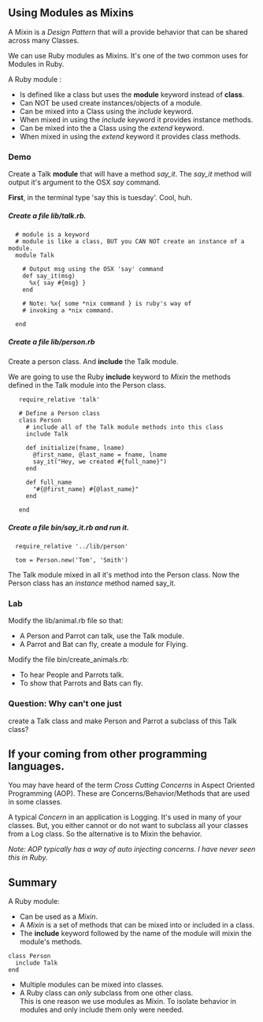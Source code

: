 ## Using Modules as Mixins

A Mixin is a _Design Pattern_ that will a provide behavior that can be shared across many Classes. 

We can use Ruby modules as Mixins. It's one of the two common uses for Modules in Ruby.

A Ruby module :  

* Is defined like a class but uses the __module__ keyword instead of __class__.  
* Can NOT be used create instances/objects of a module.  
* Can be mixed into a Class using the _include_ keyword.
* When mixed in using the _include_ keyword it provides instance methods.  
* Can be mixed into the a Class using the _extend_ keyword.  
* When mixed in using the _extend_ keyword it provides class methods.  


### Demo


Create a Talk __module__ that will have a method _say_it_. The _say_it_
method will output it's argument to the OSX _say_ command. 

__First__, in the terminal type 'say this is tuesday'. Cool, huh. 

##### Create a file lib/talk.rb. 

```
  # module is a keyword
  # module is like a class, BUT you CAN NOT create an instance of a module.
  module Talk                                 
                                              
    # Output msg using the OSX 'say' command  
    def say_it(msg)
      %x{ say #{msg} }                        
    end

    # Note: %x{ some *nix command } is ruby's way of 
    # invoking a *nix command.                            
                                       
  end                                         
```

##### Create a file lib/person.rb
Create a person class.  And __include__ the Talk module.  

We are going to use the Ruby __include__ keyword to _Mixin_ the methods
defined in the Talk module into the Person class.  

```
   require_relative 'talk'                                       
                                                                 
   # Define a Person class                                       
   class Person                                                  
     # include all of the Talk module methods into this class    
     include Talk                                                
                                                                 
     def initialize(fname, lname)                                
       @first_name, @last_name = fname, lname                    
       say_it("Hey, we created #{full_name}")                    
     end                                                         
                                                                 
     def full_name                                               
       "#{@first_name} #{@last_name}"                            
     end                                                         
                                                                 
   end                                                           
```

##### Create a file bin/say_it.rb and run it.

```
  require_relative '../lib/person' 
                                   
  tom = Person.new('Tom', 'Smith') 
```

The Talk module mixed in all it's method into the Person class. Now the Person class has an _instance_ method named say_it.  

### Lab
Modify the lib/animal.rb file so that:

* A Person and Parrot can talk, use the Talk module.
* A Parrot and Bat can fly, create a module for Flying.

Modify the file bin/create_animals.rb:  
* To hear People and Parrots talk.  
* To show that Parrots and Bats can fly.


### Question: Why can't one just
 create a Talk class and make Person and Parrot a subclass of this Talk class?
 

## If your coming from other programming languages.
You may have heard of the term _Cross Cutting Concerns_ in Aspect Oriented Programming (AOP). These are Concerns/Behavior/Methods that are used in some classes. 

A typical _Concern_ in an application is Logging. It's used in many of your classes. But, you either cannot or do not want to subclass all your classes from a Log class. So the alternative is to Mixin the behavior.

_Note: AOP typically has a way of auto injecting concerns. I have never seen this in Ruby._

## Summary

A Ruby module:  

* Can be used as a _Mixin_.  
* A _Mixin_ is a set of methods that can be mixed into or included in a class.  
* The __include__ keyword followed by the name of the module will mixin the 
module's methods.  

```
class Person
  include Talk
end
```	

* Multiple modules can be mixed into classes.  
* A Ruby class can _only_ subclass from one other class.  
	This is one reason we use modules as Mixin. To isolate behavior in modules and only include them only were needed.